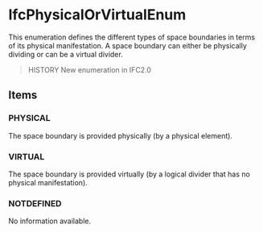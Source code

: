 # IfcPhysicalOrVirtualEnum

This enumeration defines the different types of space boundaries in terms of its physical manifestation. A space boundary can either be physically dividing or can be a virtual divider.

> HISTORY New enumeration in IFC2.0

## Items

### PHYSICAL
The space boundary is provided physically (by a physical element).

### VIRTUAL
The space boundary is provided virtually (by a logical divider that has no physical manifestation).

### NOTDEFINED
No information available.
